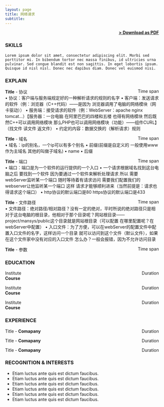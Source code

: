 ```yaml
---
layout: page
title: 网络请求
subtitle:
---
```


<span style="float: right; "><a href="{{ '/assets/resume.pdf' | prepend: site.baseurl }}"><strong>> Download as PDF</strong></a> </span>
<br>

### SKILLS
``` Lorem ipsum dolor sit amet, consectetur adipiscing elit. Morbi sed porttitor mi. In bibendum tortor nec massa finibus, id ultricies urna pulvinar. Sed congue blandit est non sagittis. In eget lobortis ipsum. Quisque id nisl nisl. Donec nec dapibus diam. Donec vel euismod nisi.  ```  

### EXPLAIN
**Title** - 协议 <span style="float: right; ">Time span</span>  
• 协议：客户端与服务端规定好的一种解析请求的规则的名字
• 客户端：发送请求的软件（例：浏览器（C++代码）——是因为 浏览器调用了电脑的网络模块（网卡驱动））
• 服务端：接受请求的软件（例：WebServer：apache nginx tomcat...）【服务器：一台电脑 在阿里巴巴的四楼和五楼 也得有网络模块 然后既然C++可以调用网络模块 那么PHP也可以调用网络模块（功能）——组件CURL】（找文件 读文件 返文件）
• 约定的内容：数据交换的（解析请求）规则

**Title** - 域名 <span style="float: right; ">Time span</span>  
• 域名：ip的别名，一个ip可以有多个别名
• 前缀(前缀是自定义的 一般使用www作为主域名 其他的叫做子域名)
• name
• 后缀  

**Title** - 端口 <span style="float: right; ">Time span</span>  
• 端口：端口是为一个软件的运行提供的一个入口
• 一个请求根据域名找到这台电脑之后 要找到一个软件 因为要通过一个软件来解析处理请求 所以 需要webServer监听某一个端口 随时等待着有请求访问 需要我们配置我们的webserver让他监听某一个端口 这样 请求才能够顺利进来（当然前提是：请求也得请求这个端口）
• http协议的默认端口是80 https协议的默认端口是433

**Title** - 文件路径 <span style="float: right; ">Time span</span>  
• 文件路径：绝对路径/相对路径？没有一定的绝对，平时所说的绝对路径只是相对于这台电脑的根目录，他相对于那个目录呢？网站根目录——project/mansys/public这个目录就是网站根目录（可以配置 在哪里配置呢？在webServer中配置）
• 入口文件：为了方便，可以在webServer的配置文件中配置入口文件的名字，这样访问一个目录 就可以访问到这个文件（默认文件），如果在这个文件家中没有对应的入口文件 怎么办？一般会报错，因为不允许访问目录

**Title** - 参数 <span style="float: right; ">Time span</span>  

### EDUCATION

Institute <span style="float: right; ">Duration</span>  
**Course**  

 
Institute <span style="float: right; ">Duration</span>  
**Course**  
  

Institute <span style="float: right; ">Duration</span>  
**Course**  
 

### EXPERIENCE

Title - **Comapany** <span style="float: right; ">Duration</span>  




Title - **Comapany** <span style="float: right; ">Duration</span>  
 

Title - **Comapany** <span style="float: right; ">Duration</span>  



### RECOGNITION & INTERESTS

- Etiam luctus ante quis est dictum faucibus.
- Etiam luctus ante quis est dictum faucibus.
- Etiam luctus ante quis est dictum faucibus.
- Etiam luctus ante quis est dictum faucibus.
- Etiam luctus ante quis est dictum faucibus.
- Etiam luctus ante quis est dictum faucibus.